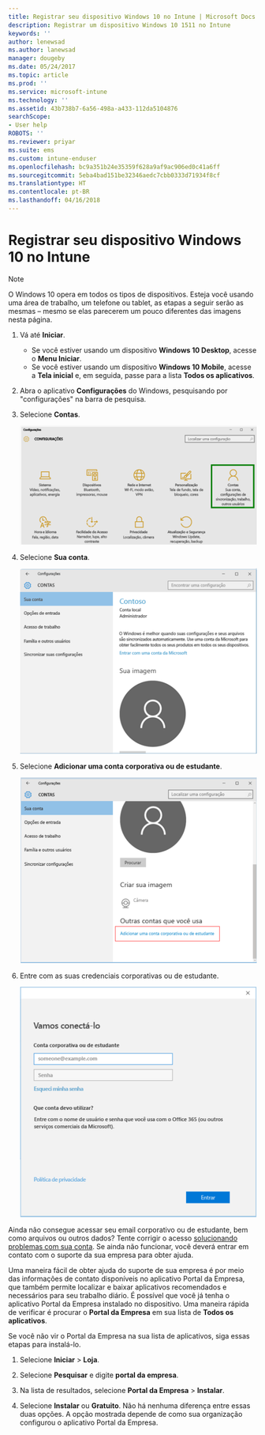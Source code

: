 ```yaml
---
title: Registrar seu dispositivo Windows 10 no Intune | Microsoft Docs
description: Registrar um dispositivo Windows 10 1511 no Intune
keywords: ''
author: lenewsad
ms.author: lanewsad
manager: dougeby
ms.date: 05/24/2017
ms.topic: article
ms.prod: ''
ms.service: microsoft-intune
ms.technology: ''
ms.assetid: 43b738b7-6a56-498a-a433-112da5104876
searchScope:
- User help
ROBOTS: ''
ms.reviewer: priyar
ms.suite: ems
ms.custom: intune-enduser
ms.openlocfilehash: bc9a351b24e35359f628a9af9ac906ed0c41a6ff
ms.sourcegitcommit: 5eba4bad151be32346aedc7cbb0333d71934f8cf
ms.translationtype: HT
ms.contentlocale: pt-BR
ms.lasthandoff: 04/16/2018
---
```

# <a name="enroll-your-windows-10-device-in-intune"></a>Registrar seu dispositivo Windows 10 no Intune

  > [!NOTE]
  > O Windows 10 opera em todos os tipos de dispositivos. Esteja você usando uma área de trabalho, um telefone ou tablet, as etapas a seguir serão as mesmas – mesmo se elas parecerem um pouco diferentes das imagens nesta página.

1. Vá até **Iniciar**.

   - Se você estiver usando um dispositivo **Windows 10 Desktop**, acesse o **Menu Iniciar**.
   - Se você estiver usando um dispositivo **Windows 10 Mobile**, acesse a **Tela inicial** e, em seguida, passe para a lista **Todos os aplicativos**.

2. Abra o aplicativo **Configurações** do Windows, pesquisando por "configurações" na barra de pesquisa.

3. Selecione **Contas**.

    ![Vá para Configurações e Contas](./media/W10-enroll-1-settings-accounts.png)

4. Selecione **Sua conta**.

    ![Selecionar sua conta](./media/W10-enroll-2-accounts-your-account.png)

5. Selecione **Adicionar uma conta corporativa ou de estudante**.

    ![Selecione adicionar uma conta corporativa ou de estudante](./media/w10-enroll-3-add-work-school-acct.png)

6. Entre com as suas credenciais corporativas ou de estudante.

    ![Entrar](./media/W10-enroll-4-sign-in.png)

Ainda não consegue acessar seu email corporativo ou de estudante, bem como arquivos ou outros dados? Tente corrigir o acesso [solucionando problemas com sua conta](troubleshoot-your-windows-10-device-windows.md#troubleshooting-steps-to-follow-if-you-see-your-account). Se ainda não funcionar, você deverá entrar em contato com o suporte da sua empresa para obter ajuda.

Uma maneira fácil de obter ajuda do suporte de sua empresa é por meio das informações de contato disponíveis no aplicativo Portal da Empresa, que também permite localizar e baixar aplicativos recomendados e necessários para seu trabalho diário. É possível que você já tenha o aplicativo Portal da Empresa instalado no dispositivo. Uma maneira rápida de verificar é procurar o __Portal da Empresa__ em sua lista de __Todos os aplicativos__.

Se você não vir o Portal da Empresa na sua lista de aplicativos, siga essas etapas para instalá-lo.

1. Selecione **Iniciar** > **Loja**.

2. Selecione **Pesquisar** e digite **portal da empresa**.

3. Na lista de resultados, selecione **Portal da Empresa** > **Instalar**.

4. Selecione **Instalar** ou **Gratuito**. Não há nenhuma diferença entre essas duas opções. A opção mostrada depende de como sua organização configurou o aplicativo Portal da Empresa.
